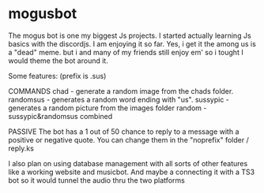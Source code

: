 # mogusbot
The mogus bot is one my biggest Js projects.
I started actually learning Js basics with the discordjs. I am enjoying it so far.
Yes, i get it the among us is a "dead" meme. but i and many of my friends still enjoy em' so i tought I would theme the bot around it.

Some features: (prefix is .sus)

COMMANDS
chad - generate a random image from the chads folder.
randomsus - generates a random word ending with "us".
sussypic - generates a random picture from the images folder
random - sussypic&randomsus combined

PASSIVE
The bot has a 1 out of 50 chance to reply to a message with a positive or negative quote. You can change them in the "noprefix" folder / reply.ks

I also plan on using database management with all sorts of other features like a working website and musicbot. 
And maybe a connecting it with a TS3 bot so it would tunnel the audio thru the two platforms


